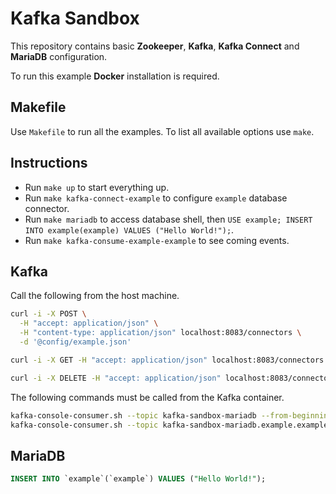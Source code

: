 # Kafka Sandbox

This repository contains basic **Zookeeper**, **Kafka**, **Kafka Connect** and **MariaDB** configuration.

To run this example **Docker** installation is required.

## Makefile

Use `Makefile` to run all the examples. To list all available options use `make`.

## Instructions

- Run `make up` to start everything up.
- Run `make kafka-connect-example` to configure `example` database connector.
- Run `make mariadb` to access database shell, then `USE example; INSERT INTO example(example) VALUES ("Hello World!");`.
- Run `make kafka-consume-example-example` to see coming events.

## Kafka

Call the following from the host machine.

```bash
curl -i -X POST \
  -H "accept: application/json" \
  -H "content-type: application/json" localhost:8083/connectors \
  -d '@config/example.json'

curl -i -X GET -H "accept: application/json" localhost:8083/connectors

curl -i -X DELETE -H "accept: application/json" localhost:8083/connectors/<CONNECTOR_NAME>
```

The following commands must be called from the Kafka container.

```bash
kafka-console-consumer.sh --topic kafka-sandbox-mariadb --from-beginning --bootstrap-server kafka-sandbox-kafka:9092
kafka-console-consumer.sh --topic kafka-sandbox-mariadb.example.example --from-beginning --bootstrap-server kafka-sandbox-kafka:9092
```

## MariaDB

```sql
INSERT INTO `example`(`example`) VALUES ("Hello World!");
```
